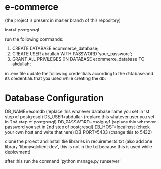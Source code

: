 # e-commerce
(the project is present in master branch of this repository)

install postgresql

run the following commands:
1) CREATE DATABASE ecommerce_database;
2) CREATE USER abdullah WITH PASSWORD 'your_password';
3) GRANT ALL PRIVILEGES ON DATABASE ecommerce_database TO abdullah;

in .env file update the following credentials according to the database and its credentials that you used while creating the db:
# Database Configuration
DB_NAME=ecomdb (replace this whatever database name you set in 1st step of postgresql)
DB_USER=abdullah (replace this whatever user you set in 2nd step of postgresql)
DB_PASSWORD=osolguy1 (replace this whatever password you set in 2nd step of postgresql)
DB_HOST=localhost (check your own host and write that here)
DB_PORT=5433 (change this to 5432)

clone the project and install the libraries in requirements.txt (also add one library 'libmysqlclient-dev', this is not in the txt because this is used while deployment)

after this run the command 'python manage.py runserver'
